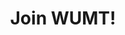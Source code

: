 ---
title: Join WUMT!
main_message: |
  Look at how long we can talk about all sorts of fun things! Isn't it grand? I can just keep writing forever and ever 
  and always and it's perfectly okay!
---